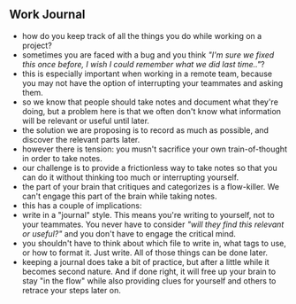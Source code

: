 Work Journal
----

- how do you keep track of all the things you do while working on a project?
- sometimes you are faced with a bug and you think _"I'm sure we fixed this once before, I wish I could remember what we did last time.."_?
- this is especially important when working in a remote team, because you may not have the option of interrupting your teammates and asking them.
- so we know that people should take notes and document what they're doing, but a problem here is that we often don't know what information will be relevant or useful until later.
- the solution we are proposing is to record as much as possible, and discover the relevant parts later.
- however there is tension: you musn't sacrifice your own train-of-thought in order to take notes.
- our challenge is to provide a frictionless way to take notes so that you can do it without thinking too much or interrupting yourself.
- the part of your brain that critiques and categorizes is a flow-killer. We can't engage this part of the brain while taking notes.
- this has a couple of implications:
 - write in a "journal" style. This means you're writing to yourself, not to your teammates. You never have to consider _"will they find this relevant or useful?"_ and you don't have to engage the critical mind.
 - you shouldn't have to think about which file to write in, what tags to use, or how to format it. Just write. All of those things can be done later.
- keeping a journal does take a bit of practice, but after a little while it becomes second nature. And if done right, it will free up your brain to stay "in the flow" while also providing clues for yourself and others to retrace your steps later on.
